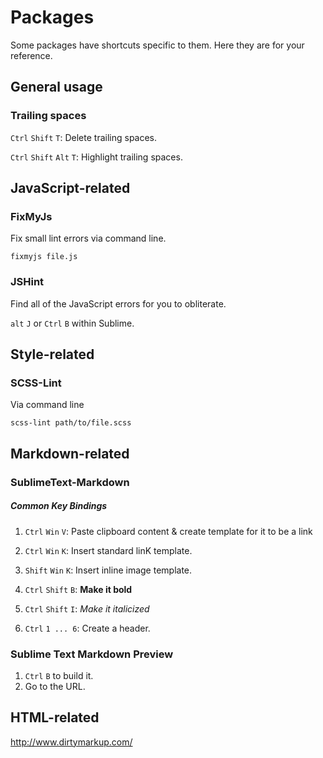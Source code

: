 # Packages

Some packages have shortcuts specific to them. Here they are for your
reference.


## General usage

### Trailing spaces

`Ctrl` `Shift` `T`: Delete trailing spaces.

`Ctrl` `Shift` `Alt` `T`: Highlight trailing spaces.

 

## JavaScript-related

### FixMyJs

Fix small lint errors via command line.

`fixmyjs file.js`

### JSHint

Find all of the JavaScript errors for you to obliterate.

`alt` `J` or `Ctrl` `B` within Sublime.



## Style-related

### SCSS-Lint

Via command line

```
scss-lint path/to/file.scss
```



## Markdown-related

### SublimeText-Markdown
##### Common Key Bindings

1. `Ctrl` `Win` `V`: Paste clipboard content & create template for it to be a link

2. `Ctrl` `Win` `K`: Insert standard linK template.

3. `Shift` `Win` `K`: Insert inline image template.

4. `Ctrl` `Shift` `B`: __Make it bold__

5. `Ctrl` `Shift` `I`: _Make it italicized_

6. `Ctrl` `1 ... 6`: Create a header.


### Sublime Text Markdown Preview

1. `Ctrl` `B` to build it.
2. Go to the URL.



## HTML-related

http://www.dirtymarkup.com/
